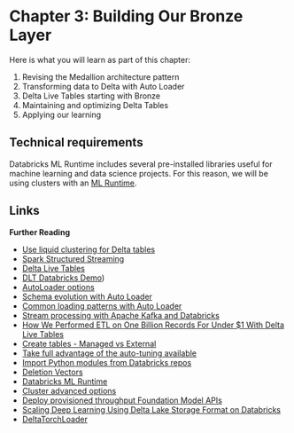 # Chapter 3: Building Our Bronze Layer 

Here is what you will learn as part of this chapter:

1. Revising the Medallion architecture pattern
2. Transforming data to Delta with Auto Loader
3. Delta Live Tables starting with Bronze
4. Maintaining and optimizing Delta Tables
5. Applying our learning

## Technical requirements 

Databricks ML Runtime includes several pre-installed libraries useful for machine learning and data science projects. For this reason, we will be using clusters with an [ML Runtime](https://docs.databricks.com/runtime/mlruntime.html#introduction-to-databricks-runtime-for-machine-learning).

  
## Links

**Further Reading**
- [Use liquid clustering for Delta tables](https://docs.databricks.com/en/delta/clustering.html)
- [Spark Structured Streaming](https://spark.apache.org/docs/latest/structured-streaming-programming-guide.html)
- [Delta Live Tables](https://docs.databricks.com/en/delta-live-tables/index.html)
- [DLT Databricks Demo](https://www.databricks.com/resources/demos/tutorials/lakehouse-platform/full-delta-live-table-pipeline))
- [AutoLoader options](https://docs.databricks.com/ingestion/auto-loader/options.html)
- [Schema evolution with Auto Loader](https://docs.databricks.com/ingestion/auto-loader/schema.html#configure-schema-inference-and-evolution-in-auto-loader)
- [Common loading patterns with Auto Loader](https://docs.databricks.com/ingestion/auto-loader/patterns.html)
- [Stream processing with Apache Kafka and Databricks](https://docs.databricks.com/structured-streaming/kafka.html)
- [How We Performed ETL on One Billion Records For Under $1 With Delta Live Tables](https://www.databricks.com/blog/2023/04/14/how-we-performed-etl-one-billion-records-under-1-delta-live-tables.html)
- [Create tables - Managed vs External](https://docs.databricks.com/en/data-governance/unity-catalog/create-tables.html#create-tables)
- [Take full advantage of the auto-tuning available](https://docs.databricks.com/delta/tune-file-size.html#configure-delta-lake-to-control-data-file-size)
- [Import Python modules from Databricks repos](https://docs.databricks.com/en/delta-live-tables/import-workspace-files.html)
- [Deletion Vectors](https://docs.databricks.com/en/delta/deletion-vectors.html)
- [Databricks ML Runtime](https://docs.databricks.com/runtime/mlruntime.html#introduction-to-databricks-runtime-for-machine-learning)
- [Cluster advanced options](https://docs.databricks.com/en/clusters/configure.html#spark-configuration)
- [Deploy provisioned throughput Foundation Model APIs](https://docs.databricks.com/en/machine-learning/foundation-models/deploy-prov-throughput-foundation-model-apis.html)
- [Scaling Deep Learning Using Delta Lake Storage Format on Databricks](https://www.databricks.com/dataaisummit/session/scaling-deep-learning-using-delta-lake-storage-format-databricks/)
- [DeltaTorchLoader](https://github.com/delta-incubator/deltatorch)

